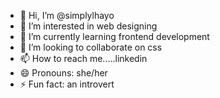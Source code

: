 - 👋 Hi, I’m @simplylhayo
- 👀 I’m interested in web designing
- 🌱 I’m currently learning frontend development
- 💞️ I’m looking to collaborate on css
- 📫 How to reach me.....linkedin
- 😄 Pronouns: she/her
- ⚡ Fun fact: an introvert

<!---
simplylhayo/simplylhayo is a ✨ special ✨ repository because its `README.md` (this file) appears on your GitHub profile.
You can click the Preview link to take a look at your changes.
--->

